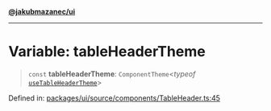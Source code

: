 [**@jakubmazanec/ui**](../README.md)

---

# Variable: tableHeaderTheme

> `const` **tableHeaderTheme**: `ComponentTheme`\<_typeof_
> [`useTableHeaderTheme`](useTableHeaderTheme.md)\>

Defined in:
[packages/ui/source/components/TableHeader.ts:45](https://github.com/jakubmazanec/tools/blob/6fe16df773d5da14c29261ea934e72b3f99fabb7/packages/ui/source/components/TableHeader.ts#L45)
